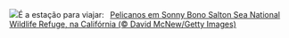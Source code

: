 ![](https://www.bing.com/th?id=OHR.SonnyBonoPelicans_PT-BR5084592128_UHD.jpg&w=1000)É a estação para viajar:&nbsp;&ensp;[Pelicanos em Sonny Bono Salton Sea National Wildlife Refuge, na Califórnia (© David McNew/Getty Images)](https://www.bing.com/th?id=OHR.SonnyBonoPelicans_PT-BR5084592128_UHD.jpg)
<br><br/>
